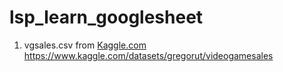 # lsp_learn_googlesheet
1. vgsales.csv from [Kaggle.com ](https://www.kaggle.com/datasets/gregorut/videogamesales)https://www.kaggle.com/datasets/gregorut/videogamesales
